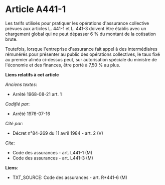 # Article A441-1

Les tarifs utilisés pour pratiquer les opérations d'assurance collective prévues aux articles L. 441-1 et L. 441-3 doivent
être établis avec un chargement global qui ne peut dépasser 6 % du montant de la cotisation brute.

Toutefois, lorsque l'entreprise d'assurance fait appel à des intermédiaires rémunérés pour présenter au public des opérations
collectives, le taux fixé au premier alinéa ci-dessus peut, sur autorisation spéciale du ministre de l'économie et des
finances, être porté à 7,50 % au plus.

**Liens relatifs à cet article**

_Anciens textes_:

  - Arrêté 1968-08-21 art. 1

_Codifié par_:

  - Arrêté 1976-07-16

_Cité par_:

  - Décret n°84-269 du 11 avril 1984 - art. 2 (V)

_Cite_:

  - Code des assurances - art. L441-1 (M)
  - Code des assurances - art. L441-3 (M)

**Liens**:

  - TXT_SOURCE: Code des assurances - art. R*441-6 (M)
